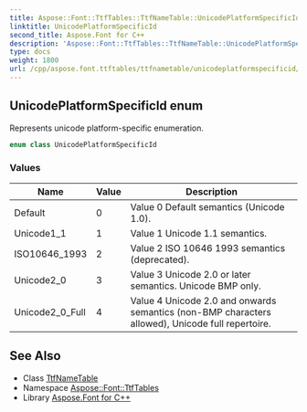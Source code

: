 ```yaml
---
title: Aspose::Font::TtfTables::TtfNameTable::UnicodePlatformSpecificId enum
linktitle: UnicodePlatformSpecificId
second_title: Aspose.Font for C++
description: 'Aspose::Font::TtfTables::TtfNameTable::UnicodePlatformSpecificId enum. Represents unicode platform-specific enumeration in C++.'
type: docs
weight: 1800
url: /cpp/aspose.font.ttftables/ttfnametable/unicodeplatformspecificid/
---
```

## UnicodePlatformSpecificId enum


Represents unicode platform-specific enumeration.

```cpp
enum class UnicodePlatformSpecificId
```

### Values

| Name | Value | Description |
| --- | --- | --- |
| Default | 0 | Value 0 Default semantics (Unicode 1.0). |
| Unicode1_1 | 1 | Value 1 Unicode 1.1 semantics. |
| ISO10646_1993 | 2 | Value 2 ISO 10646 1993 semantics (deprecated). |
| Unicode2_0 | 3 | Value 3 Unicode 2.0 or later semantics. Unicode BMP only. |
| Unicode2_0_Full | 4 | Value 4 Unicode 2.0 and onwards semantics (non-BMP characters allowed), Unicode full repertoire. |

## See Also

* Class [TtfNameTable](../)
* Namespace [Aspose::Font::TtfTables](../../)
* Library [Aspose.Font for C++](../../../)
